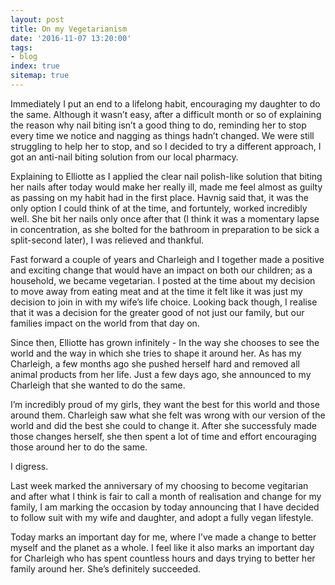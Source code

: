 ```yaml
---
layout: post
title: On my Vegetarianism
date: '2016-11-07 13:20:00'
tags:
- blog
index: true
sitemap: true
---
```


Immediately I put an end to a lifelong habit, encouraging my daughter to do the same. Although it wasn’t easy, after a difficult month or so of explaining the reason why nail biting isn’t a good thing to do, reminding her to stop every time we notice and nagging as things hadn’t changed. We were still struggling to help her to stop, and so I decided to try a different approach, I got an anti-nail biting solution from our local pharmacy.

Explaining to Elliotte as I applied the clear nail polish-like solution that biting her nails after today would make her really ill, made me feel almost as guilty as passing on my habit had in the first place. Havnig said that, it was the only option I could think of at the time, and fortuntely, worked incredibly well. She bit her nails only once after that (I think it was a momentary lapse in concentration, as she bolted for the bathroom in preparation to be sick a split-second later), I was relieved and thankful.

Fast forward a couple of years and Charleigh and I together made a positive and exciting change that would have an impact on both our children; as a household, we became vegetarian. I posted at the time about my decision to move away from eating meat and at the time it felt like it was just my decision to join in with my wife’s life choice. Looking back though, I realise that it was a decision for the greater good of not just our family, but our families impact on the world from that day on.

Since then, Elliotte has grown infinitely - In the way she chooses to see the world and the way in which she tries to shape it around her. As has my Charleigh, a few months ago she pushed herself hard and removed all animal products from her life. Just a few days ago, she announced to my Charleigh that she wanted to do the same.

I’m incredibly proud of my girls, they want the best for this world and those around them. Charleigh saw what she felt was wrong with our version of the world and did the best she could to change it. After she successfuly made those changes herself, she then spent a lot of time and effort encouraging those around her to do the same.

I digress.

Last week marked the anniversary of my choosing to become vegitarian and after what I think is fair to call a month of realisation and change for my family, I am marking the occasion by today announcing that I have decided to follow suit with my wife and daughter, and adopt a fully vegan lifestyle.

Today marks an important day for me, where I’ve made a change to better myself and the planet as a whole. I feel like it also marks an important day for Charleigh who has spent countless hours and days trying to better her family around her. She’s definitely succeeded.

